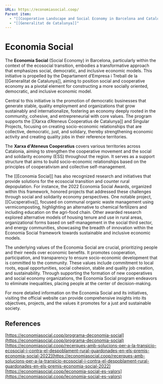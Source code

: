 ```yaml
---
URLs: https://economiasocial.coop/
Parent item:
  - "[[Cooperative Landscape and Social Economy in Barcelona and Catalonia]]"
  - "[[Generalitat de Catalunya]]"
---
```

# Economia Social

The **Economia Social** (Social Economy) in Barcelona, particularly within the context of the ecosocial transition, embodies a transformative approach that emphasizes social, democratic, and inclusive economic models. This initiative is propelled by the Departament d’Empresa i Treball de la [[Generalitat de Catalunya]], aiming to position social and cooperative economy as a pivotal element for constructing a more socially oriented, democratic, and inclusive economic model.

Central to this initiative is the promotion of democratic businesses that generate stable, quality employment and organizations that grow sustainably and internationalize, fostering an economy deeply rooted in the community, cohesive, and entrepreneurial with core values. The program supports the [[Xarxa d’Ateneus Cooperatius de Catalunya]] and Singular Projects, focusing on creating socio-economic relationships that are collective, democratic, just, and solidary, thereby strengthening economic activity and creating quality jobs in their reference territories.

The **Xarxa d'Ateneus Cooperatius** covers various territories across Catalonia, aiming to strengthen the cooperative movement and the social and solidarity economy (ESS) throughout the region. It serves as a support structure that aims to build socio-economic relationships based on the principles of cooperativism and collective self-management. 

The [[Economia Social]] has also recognized research and initiatives that provide solutions for the ecosocial transition and counter rural depopulation. For instance, the 2022 Economia Social Awards, organized within this framework, honored projects that addressed these challenges through social and solidarity economy perspectives. One notable project, [[Cucsperativa]], focused on communal organic waste management using vermicomposting, highlighting an alternative to chemical fertilizers and including education on the agri-food chain. Other awarded research explored alternative models of housing tenure and use in rural areas, organizational forms based on self-management in the social third sector, and energy communities, showcasing the breadth of innovation within the Economia Social framework towards sustainable and inclusive economic models.

The underlying values of the Economia Social are crucial, prioritizing people and their needs over economic benefits. It promotes cooperation, participation, and transparency to ensure socio-economic development that is committed to the community. These values include commitment to local roots, equal opportunities, social cohesion, stable and quality job creation, and sustainability. Through supporting the formation of new cooperatives and social economy organizations, the Economia Social program endeavors to eliminate inequalities, placing people at the center of decision-making.

For more detailed information on the Economia Social and its initiatives, visiting the official website can provide comprehensive insights into its objectives, projects, and the values it promotes for a just and sustainable society.

## References

[https://economiasocial.coop/programa-deconomia-social](https://economiasocial.coop/programa-deconomia-social)
[https://economiasocial.coop/recerques-amb-solucions-per-a-la-transicio-ecosocial-i-contra-el-despoblament-rural-guardonades-en-els-premis-economia-social-2022](https://economiasocial.coop/recerques-amb-solucions-per-a-la-transicio-ecosocial-i-contra-el-despoblament-rural-guardonades-en-els-premis-economia-social-2022)
[https://economiasocial.coop/leconomia-social-es-valors](https://economiasocial.coop/leconomia-social-es-valors)